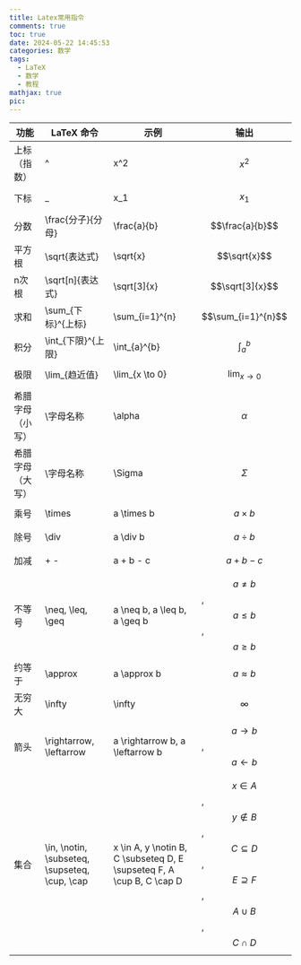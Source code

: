 ```yaml
---
title: Latex常用指令
comments: true
toc: true
date: 2024-05-22 14:45:53
categories: 数学
tags:
  - LaTeX
  - 数学
  - 教程
mathjax: true
pic:
---
```


| 功能             | LaTeX 命令                                    | 示例                                                         | 输出                                                         |
| ---------------- | --------------------------------------------- | ------------------------------------------------------------ | ------------------------------------------------------------ |
| 上标（指数）     | ^                                             | x^2                                                          | $$x^2$$                                                        |
| 下标             | _                                             | x_1                                                          | $$x_1$$                                                        |
| 分数             | \frac{分子}{分母}                             | \frac{a}{b}                                                  | $$\frac{a}{b}$$                                                |
| 平方根           | \sqrt{表达式}                                 | \sqrt{x}                                                     | $$\sqrt{x}$$                                                   |
| n次根            | \sqrt[n]{表达式}                              | \sqrt[3]{x}                                                  | $$\sqrt[3]{x}$$                                                |
| 求和             | \sum_{下标}^{上标}                            | \sum_{i=1}^{n}                                               | $$\sum_{i=1}^{n}$$                                             |
| 积分             | \int_{下限}^{上限}                            | \int_{a}^{b}                                                 | $$\int_{a}^{b}$$                                               |
| 极限             | \lim_{趋近值}                                 | \lim_{x \to 0}                                               | $$\lim_{x \to 0}$$                                             |
| 希腊字母（小写） | \字母名称                                     | \alpha                                                       | $$\alpha$$                                                     |
| 希腊字母（大写） | \字母名称                                     | \Sigma                                                       | $$\Sigma$$                                                     |
| 乘号             | \times                                        | a \times b                                                   | $$a \times b$$                                                 |
| 除号             | \div                                          | a \div b                                                     | $$a \div b$$                                                   |
| 加减             | + -                                           | a + b - c                                                    | $$a + b - c$$                                                  |
| 不等号           | \neq, \leq, \geq                              | a \neq b, a \leq b, a \geq b                                 | $$a \neq b$$, $$a \leq b$$, $$a \geq b$$                           |
| 约等于           | \approx                                       | a \approx b                                                  | $$a \approx b$$                                                |
| 无穷大           | \infty                                        | \infty                                                       | $$\infty$$                                                     |
| 箭头             | \rightarrow, \leftarrow                       | a \rightarrow b, a \leftarrow b                              | $$a \rightarrow b$$, $$a \leftarrow b$$                          |
| 集合             | \in, \notin, \subseteq, \supseteq, \cup, \cap | x \in A, y \notin B, C \subseteq D, E \supseteq F, A \cup B, C \cap D | $$x \in A$$, $$y \notin B$$, $$C \subseteq D$$, $$E \supseteq F$$, $$A \cup B$$, $$C \cap D$$ |


